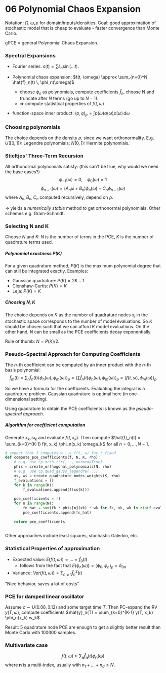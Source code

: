 # 06 Polynomial Chaos Expansion
Notation: $\Omega, \omega, \rho$ for domain/inputs/densities.
Goal: good approximation of stochastic model that is cheap to evaluate - faster convergence than Monte Carlo.

gPCE = general Polynomial Chaos Expansion.

### Spectral Expansions
* Fourier series: $s(t) = \sum \hat{s}_n \sin(\dots t)$.
* Polynomial chaos expansion: $f(t, \omega) \approx \sum_{n=0}^N \hat{f}_n(t) \, \phi_n(\omega)$
	* choose $\phi_n$ as polynomials, compute coefficients $\hat{f}_n$, choose N and truncate after $N$ terms (go up to $N-1$).
	* => compute statistical properties of $f(t, \omega)$

* function-space inner product: $\langle p, q \rangle_{\rho} = \int p(\omega) q(\omega) \rho(\omega) \, d\omega$

### Choosing polynomials
The choice depends on the density $\rho$, since we want orthonormality.
E.g. $U([0,1])$: Legendre polynomials; $N(0, 1)$: Hermite polynomials.

### Stieltjes' Three-Term Recursion
All orthonormal polynomials satisfy: (this can't be true, why would we need the base cases?)
$$ \phi_{-1}(\omega) = 0,\quad \phi_{0}(\omega) = 1$$ $$ \phi_{n+1}(\omega) = (A_n \omega + B_n) \phi_n(\omega) - C_n \phi_{n-1}(\omega) $$
where $A_n, B_n, C_n$ computed recursively, depend on $\rho$. 

=> yields a *numerically stable* method to get orthonormal polynomials.
Other schemes e.g. Gram-Schmidt.

### Selecting N and K
Choose $N$ and $K$: $N$ is the number of terms in the PCE, $K$ is the number of quadrature terms used.

##### Polynomial exactness P(K)
For a given quadrature method, $P(K)$ is the maximum polynomial degree that can still be integrated exactly. Examples: 
- Gaussian quadrature: $P(K) = 2K-1$
- Clenshaw-Curtis: $P(K) = K$
- Leja: $P(K) = K$

##### Choosing N, K
The choice depends on $K$ as the number of quadrature nodes $x_i$ in the stochastic space corresponds to the number of model evaluations. So $K$ should be chosen such that we can afford $K$ model evaluations. On the other hand, $N$ can be small as the PCE coefficients decay exponentially.

Rule of thumb: $N = P(K)/2$.

### Pseudo-Spectral Approach for Computing Coefficients
The $n$-th coefficient can be computed by an inner product with the $n$-th basis polynomial:
$$\hat{f}_m(t) = \sum_n \hat{f}_n(t) \langle \phi_n(\omega),\, \phi_m(\omega) \rangle_\rho = \langle \sum \hat{f}_n(t) \phi_n(\omega),\, \phi_m(\omega) \rangle_\rho = \langle f(t, \omega),\, \phi_m(\omega) \rangle_\rho$$

So we have a formula for the coefficients. Evaluating the integral is a quadrature problem. Gaussian quadrature is optimal here (in one-dimensional setting).

Using quadrature to obtain the PCE coefficients is known as the *pseudo-spectral approach*.

##### Algorithm for coefficient computation
Generate $x_k, \omega_k$ and evaluate $f(t, x_k)$. Then compute $\hat{f}_n(t) = \sum_{k=0}^{K-1} f(t, x_k) \phi_n(x_k) \omega_k$ for all $n = 0, \dots, N-1$.

```python
# expect that f computes w |-> f(t, w) for t fixed
def compute_pce_coefficients(f, N, K, rho):
	# e.g. use cp.orth_ttr(..., normed=True)
	phis = create_orthogonal_polynomials(N, rho)
	# e.g. use cp.quad_gauss_legendre(...)
	xs, ws = create_quadrature_nodes_weights(K, rho)
	f_evaluations = []
	for k in range(K):
		f_evaluations.append(f(xs[k]))
	
	pce_coefficients = []
	for n in range(N):
		fn_hat = sum(fk * phis[n](xk) * wk for fk, xk, wk in zip(f_evaluations, xs, ws))
		pce_coefficients.append(fn_hat)
	
	return pce_coefficients
		
```

Other approaches include least squares, stochastic Galerkin, etc.


### Statistical Properties of approximation
* Expected value: $E(f(t, \omega)) = \dots = \hat{f}_0(t)$
	* follows from the fact that $E(\phi_n(\omega)) = \langle \phi_0, \phi_n \rangle_\rho = \delta_{0n}$
* Variance: $Var(f(t, \omega)) = \sum_{n \geq 1} \hat{f}_n^2(t)$

"Nice behavior, saves a lot of costs"


### PCE for damped linear oscillator
Assume $c \sim U(0.08, 0.12)$ and some target time $T$. Then PC-expand the RV $y(T, \omega)$, compute coefficients $\hat{y}_n(T) = \sum_{k=0}^{K-1} y(T, x_k) \phi_n(x_k) w_k$.

Result: 5 quadrature node PCE are enough to get a slightly better result than Monte Carlo with 100000 samples. 


### Multivariate case

$$f(t, \omega) \approx \sum_{\mathbf{n}} \hat{f}_{\mathbf{n}}(t) \phi_{\mathbf{n}}(\mathbf{\omega})$$ where $\mathbf{n}$ is a multi-index, usually with $n_1 + \dots + n_d \leq N$.